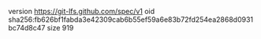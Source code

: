version https://git-lfs.github.com/spec/v1
oid sha256:fb626bf1fabda3e42309cab6b55ef59a6e83b72fd254ea2868d0931bc74d8c47
size 919
